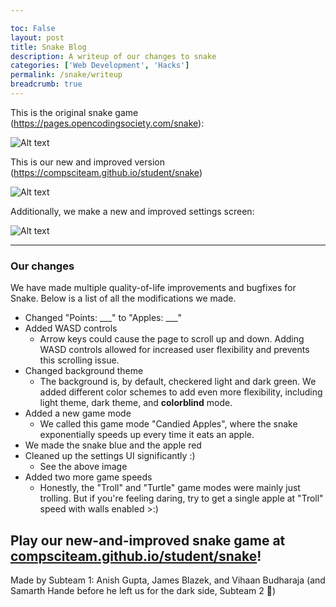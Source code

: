 ```yaml
---

toc: False
layout: post
title: Snake Blog
description: A writeup of our changes to snake
categories: ['Web Development', 'Hacks']
permalink: /snake/writeup
breadcrumb: true
---
```



This is the original snake game (<https://pages.opencodingsociety.com/snake>): 


![Alt text]({{site.baseurl}}/images/posts/oldsnake.png "Image of old snake game")

This is our new and improved version (<https://compsciteam.github.io/student/snake>)

![Alt text]({{site.baseurl}}/images/posts/newsnake.png "Image of old snake game")


Additionally, we make a new and improved settings screen:

![Alt text]({{site.baseurl}}/images/posts/newsnakesettings.png "Image of improved settings screen")

<hr>

### Our changes

We have made multiple quality-of-life improvements and bugfixes for Snake. Below is a list of all the modifications we made.

- Changed "Points: ___" to "Apples: ___"
- Added WASD controls
  - Arrow keys could cause the page to scroll up and down. Adding WASD controls allowed for increased user flexibility and prevents this scrolling issue.
- Changed background theme
  - The background is, by default, checkered light and dark green. We added different color schemes to add even more flexibility, including light theme, dark theme, and **colorblind** mode.
- Added a new game mode
  - We called this game mode "Candied Apples", where the snake exponentially speeds up every time it eats an apple.
- We made the snake blue and the apple red
- Cleaned up the settings UI significantly :)
  - See the above image
- Added two more game speeds
  - Honestly, the "Troll" and "Turtle" game modes were mainly just trolling. But if you're feeling daring, try to get a single apple at "Troll" speed with walls enabled >:)


## Play our new-and-improved snake game at [compsciteam.github.io/student/snake](https://compsciteam.github.io/student/snake)!

Made by Subteam 1: Anish Gupta, James Blazek, and Vihaan Budharaja (and Samarth Hande before he left us for the dark side, Subteam 2 🫡)
